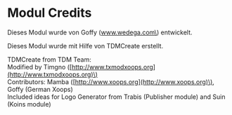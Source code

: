 # Modul Credits

Dieses Modul wurde von Goffy \(www.wedega.com\) entwickelt.

Dieses Modul wurde mit Hilfe von TDMCreate erstellt.

TDMCreate from TDM Team:  
 Modified by Timgno \([http://www.txmodxoops.org](http://www.txmodxoops.org)\)  
 Contributors: Mamba \([http://www.xoops.org](http://www.xoops.org)\), Goffy \(German Xoops\)  
 Included ideas for Logo Generator from Trabis \(Publisher module\) and Suin \(Koins module\)

